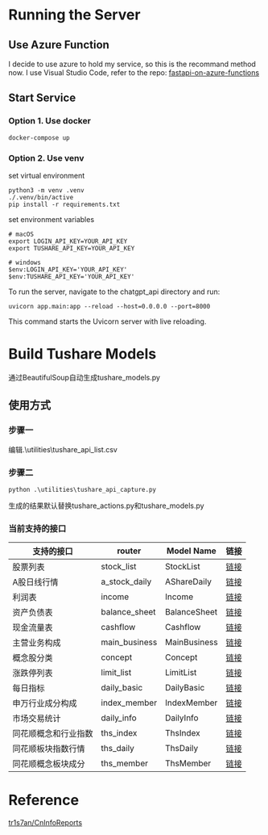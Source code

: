 # Running the Server
## Use Azure Function
I decide to use azure to hold my service, so this is the recommand method now.
I use Visual Studio Code, refer to the repo:
[fastapi-on-azure-functions](https://github.com/Azure-Samples/fastapi-on-azure-functions/) 
## Start Service
### Option 1. Use docker
```
docker-compose up
```
### Option 2. Use venv
set virtual environment
```
python3 -m venv .venv
./.venv/bin/active
pip install -r requirements.txt
```
set environment variables
```
# macOS
export LOGIN_API_KEY=YOUR_API_KEY
export TUSHARE_API_KEY=YOUR_API_KEY

# windows
$env:LOGIN_API_KEY='YOUR_API_KEY'
$env:TUSHARE_API_KEY='YOUR_API_KEY'
```
To run the server, navigate to the chatgpt_api directory and run:
```
uvicorn app.main:app --reload --host=0.0.0.0 --port=8000
```
This command starts the Uvicorn server with live reloading.

# Build Tushare Models
通过BeautifulSoup自动生成tushare_models.py
## 使用方式
### 步骤一
编辑.\utilities\tushare_api_list.csv
### 步骤二
```
python .\utilities\tushare_api_capture.py
```
生成的结果默认替换tushare_actions.py和tushare_models.py

### 当前支持的接口
| 支持的接口 | router | Model Name | 链接 |
| ------------- | ----------- | ------------- | ------------- |
| 股票列表 | stock_list | StockList | [链接](https://tushare.pro/document/2?doc_id=25) |
| A股日线行情 | a_stock_daily | AShareDaily | [链接](https://tushare.pro/document/2?doc_id=27) |
| 利润表 | income | Income | [链接](https://tushare.pro/document/2?doc_id=33) |
| 资产负债表 | balance_sheet | BalanceSheet | [链接](https://tushare.pro/document/2?doc_id=36) |
| 现金流量表 | cashflow | Cashflow | [链接](https://tushare.pro/document/2?doc_id=44) |
| 主营业务构成 | main_business | MainBusiness | [链接](https://tushare.pro/document/2?doc_id=81) |
| 概念股分类 | concept | Concept | [链接](https://tushare.pro/document/2?doc_id=125) |
| 涨跌停列表 | limit_list | LimitList | [链接](https://tushare.pro/document/2?doc_id=298) |
| 每日指标 | daily_basic | DailyBasic | [链接](https://tushare.pro/document/2?doc_id=32) |
| 申万行业成分构成 | index_member | IndexMember | [链接](https://tushare.pro/document/2?doc_id=182) |
| 市场交易统计 | daily_info | DailyInfo | [链接](https://tushare.pro/document/2?doc_id=215) |
| 同花顺概念和行业指数 | ths_index | ThsIndex | [链接](https://tushare.pro/document/2?doc_id=259) |
| 同花顺板块指数行情 | ths_daily | ThsDaily | [链接](https://tushare.pro/document/2?doc_id=260) |
| 同花顺概念板块成分 | ths_member | ThsMember | [链接](https://tushare.pro/document/2?doc_id=261) |

# Reference
[tr1s7an/CnInfoReports](https://github.com/tr1s7an/CnInfoReports)